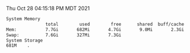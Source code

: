 Thu Oct 28 04:15:18 PM MDT 2021
```bash
System Memory
               total        used        free      shared  buff/cache   available
Mem:           7.7Gi       682Mi       4.7Gi       9.0Mi       2.3Gi       6.7Gi
Swap:          7.6Gi       327Mi       7.3Gi
System Storage
681M	.
```
